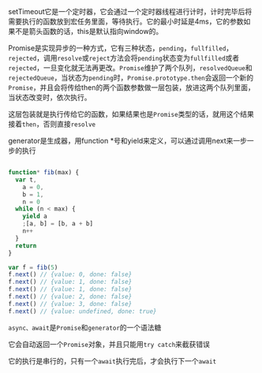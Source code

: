 setTimeout它是一个定时器，它会通过一个定时器线程进行计时，计时完毕后将需要执行的函数放到宏任务里面，等待执行。它的最小时延是4ms，它的参数如果不是箭头函数的话，this是默认指向window的。



Promise是实现异步的一种方式，它有三种状态，`pending`，`fullfilled`，`rejected`，调用`resolve`或`reject`方法会将`pending`状态变为`fullfilled`或者`rejected`，一旦变化就无法再更改。`Promise`维护了两个队列，`resolvedQueue`和`rejectedQueue`，当状态为`pending`时，`Promise.prototype.then`会返回一个新的`Promise`，并且会将传给then的两个函数参数做一层包装，放进这两个队列里面，当状态改变时，依次执行。



这层包装就是执行传给它的函数，如果结果也是`Promise`类型的话，就用这个结果接着`then`，否则直接`resolve`





generator是生成器，用function *号和yield来定义，可以通过调用next来一步一步的执行

```js

function* fib(max) {
  var t,
    a = 0,
    b = 1,
    n = 0
  while (n < max) {
    yield a
    ;[a, b] = [b, a + b]
    n++
  }
  return
}

var f = fib(5)
f.next() // {value: 0, done: false}
f.next() // {value: 1, done: false}
f.next() // {value: 1, done: false}
f.next() // {value: 2, done: false}
f.next() // {value: 3, done: false}
f.next() // {value: undefined, done: true}
```





`async、await`是`Promise`和`generator`的一个语法糖

它会自动返回一个`Promise`对象，并且只能用`try catch`来截获错误

它的执行是串行的，只有一个`await`执行完后，才会执行下一个`await`
